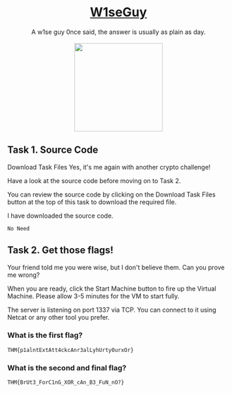 
# <div align="center">[W1seGuy](https://tryhackme.com/r/room/w1seguy)</div>
<div align="center">A w1se guy 0nce said, the answer is usually as plain as day.
</div>
<br>
<div align="center">
<img src="https://github.com/user-attachments/assets/64dd254a-d67c-45a5-943b-264fecae60da" height="200"></img>
</div>

## Task 1. Source Code
Download Task Files
Yes, it's me again with another crypto challenge!

Have a look at the source code before moving on to Task 2.

You can review the source code by clicking on the Download Task Files button at the top of this task to download the required file.

I have downloaded the source code.
```
No Need
```

## Task 2. Get those flags!

Your friend told me you were wise, but I don't believe them. Can you prove me wrong?

When you are ready, click the Start Machine button to fire up the Virtual Machine. Please allow 3-5 minutes for the VM to start fully.

The server is listening on port 1337 via TCP. You can connect to it using Netcat or any other tool you prefer.

### What is the first flag?
```
THM{p1alntExtAtt4ckcAnr3alLyhUrty0urxOr}
```
### What is the second and final flag?
```
THM{BrUt3_ForC1nG_XOR_cAn_B3_FuN_nO?}
```
